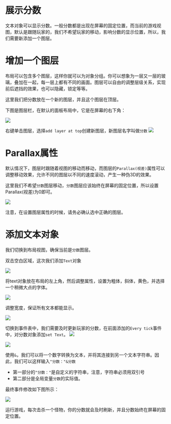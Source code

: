 # 展示分数

文本对象可以显示分数。一般分数都是出现在屏幕的固定位置，而当前的游戏视图，默认是跟随玩家的，我们不希望玩家的移动，影响分数的显示位置，所以，我们需要新添加一个图层。

# 增加一个图层

布局可以包含多个图层，这样你就可以为对象分组。你可以想象为一层又一层的玻璃，叠加在一起，每一层上都有不同的画面。图层可以自由的调整层级关系，实现前后遮挡的效果，也可以隐藏，锁定等等。

这里我们把分数放在一个新的图层，并且这个图层在顶层。

下图是图层栏，在默认的面板布局中，它是在屏幕的右下角：

![](../res/variable/c27e71b2.png)

右键单击图层，选择`add layer at top`创建新图层，新图层名字叫做`分数`
![](../res/variable/6adeab57.png)

# Parallax属性

默认情况下，图层时跟随着视图的移动而移动，而图层的`Parallax(视差)`属性可以调整移动效果，允许不同的图层以不同的速度滚动，产生一种伪3D的效果。

这里我们不希望`分数`图层移动，`分数`图层应该始终在屏幕的固定位置，所以设置Parallax(视差)为0即可。

![](../res/variable/b511197e.png)

注意，在设置图层属性的时候，请务必确认选中正确的图层。

# 添加文本对象

我们切换到布局视图，确保当前是`分数`图层。

双击空白区域，这次我们添加`Text`对象

![](../res/variable/1ce81476.png)

将text对象放在布局的左上角，然后调整属性，设置为粗体，斜体，黄色，并选择一个稍微大点的字体。

![](../res/variable/8713382f.png)

调整宽度，保证所有文本都能显示。

![](../res/variable/9f71773f.png)

切换到事件表中，我们需要及时更新玩家的分数，在前面添加的`Every tick`事件中，对分数对象添加`set Text`。
![](../res/variable/baefe4a9.png)

![](../res/variable/546c7285.png)

使用`&`，我们可以将一个数字转换为文本，并将其连接到另一个文本字符串。因此，我们可以这样输入`"分数："&分数`

- 第一部分的`"分数："`是自定义的字符串，注意，字符串必须用双引号
- 第二部分是全局变量`分数`的实际值。

最终事件修改如下图所示：

![](../res/variable/3d6ebf1d.png)

运行游戏，每次击杀一个怪物，你的分数就会及时刷新，并且分数始终在屏幕的固定位置。




